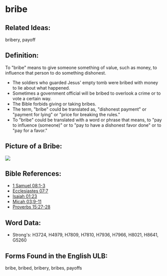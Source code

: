 # bribe

## Related Ideas:

bribery, payoff

## Definition:

To "bribe" means to give someone something of value, such as money, to influence that person to do something dishonest.

* The soldiers who guarded Jesus' empty tomb were bribed with money to lie about what happened.
* Sometimes a government official will be bribed to overlook a crime or to vote a certain way.
* The Bible forbids giving or taking bribes.
* The term, "bribe" could be translated as, "dishonest payment" or "payment for lying" or "price for breaking the rules."
* To "bribe" could be translated with a word or phrase that means, to "pay to influence (someone)" or to "pay to have a dishonest favor done" or to "pay for a favor."

## Picture of a Bribe:

<a href="https://content.bibletranslationtools.org/WycliffeAssociates/en_tw/raw/branch/master/PNGs/b/Bribe_line.png"><img src="https://content.bibletranslationtools.org/WycliffeAssociates/en_tw/raw/branch/master/PNGs/b/Bribe_line.png" ></a>

## Bible References:

* [1 Samuel 08:1-3](rc://en/tn/help/1sa/08/01)
* [Ecclesiastes 07:7](rc://en/tn/help/ecc/07/07)
* [Isaiah 01:23](rc://en/tn/help/isa/01/23)
* [Micah 03:9-11](rc://en/tn/help/mic/03/09)
* [Proverbs 15:27-28](rc://en/tn/help/pro/15/27)

## Word Data:

* Strong's: H3724, H4979, H7809, H7810, H7936, H7966, H8021, H8641, G5260

## Forms Found in the English ULB:

bribe, bribed, bribery, bribes, payoffs
